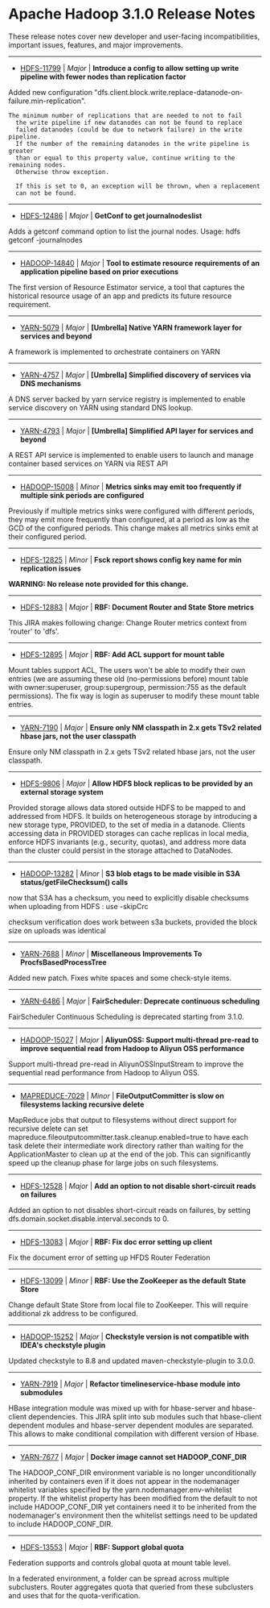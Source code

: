 
<!---
# Licensed to the Apache Software Foundation (ASF) under one
# or more contributor license agreements.  See the NOTICE file
# distributed with this work for additional information
# regarding copyright ownership.  The ASF licenses this file
# to you under the Apache License, Version 2.0 (the
# "License"); you may not use this file except in compliance
# with the License.  You may obtain a copy of the License at
#
#     http://www.apache.org/licenses/LICENSE-2.0
#
# Unless required by applicable law or agreed to in writing, software
# distributed under the License is distributed on an "AS IS" BASIS,
# WITHOUT WARRANTIES OR CONDITIONS OF ANY KIND, either express or implied.
# See the License for the specific language governing permissions and
# limitations under the License.
-->
# Apache Hadoop  3.1.0 Release Notes

These release notes cover new developer and user-facing incompatibilities, important issues, features, and major improvements.


---

* [HDFS-11799](https://issues.apache.org/jira/browse/HDFS-11799) | *Major* | **Introduce a config to allow setting up write pipeline with fewer nodes than replication factor**

Added new configuration "dfs.client.block.write.replace-datanode-on-failure.min-replication".
     
    The minimum number of replications that are needed to not to fail
      the write pipeline if new datanodes can not be found to replace
      failed datanodes (could be due to network failure) in the write pipeline.
      If the number of the remaining datanodes in the write pipeline is greater
      than or equal to this property value, continue writing to the remaining nodes.
      Otherwise throw exception.

      If this is set to 0, an exception will be thrown, when a replacement
      can not be found.


---

* [HDFS-12486](https://issues.apache.org/jira/browse/HDFS-12486) | *Major* | **GetConf to get journalnodeslist**

Adds a getconf command option to list the journal nodes.
Usage: hdfs getconf -journalnodes


---

* [HADOOP-14840](https://issues.apache.org/jira/browse/HADOOP-14840) | *Major* | **Tool to estimate resource requirements of an application pipeline based on prior executions**

The first version of Resource Estimator service, a tool that captures the historical resource usage of an app and predicts its future resource requirement.


---

* [YARN-5079](https://issues.apache.org/jira/browse/YARN-5079) | *Major* | **[Umbrella] Native YARN framework layer for services and beyond**

A framework is implemented to orchestrate containers on YARN


---

* [YARN-4757](https://issues.apache.org/jira/browse/YARN-4757) | *Major* | **[Umbrella] Simplified discovery of services via DNS mechanisms**

A DNS server backed by yarn service registry is implemented to enable service discovery on YARN using standard DNS lookup.


---

* [YARN-4793](https://issues.apache.org/jira/browse/YARN-4793) | *Major* | **[Umbrella] Simplified API layer for services and beyond**

A REST API service is implemented to enable users to launch and manage container based services on YARN via REST API


---

* [HADOOP-15008](https://issues.apache.org/jira/browse/HADOOP-15008) | *Minor* | **Metrics sinks may emit too frequently if multiple sink periods are configured**

Previously if multiple metrics sinks were configured with different periods, they may emit more frequently than configured, at a period as low as the GCD of the configured periods. This change makes all metrics sinks emit at their configured period.


---

* [HDFS-12825](https://issues.apache.org/jira/browse/HDFS-12825) | *Minor* | **Fsck report shows config key name for min replication issues**

**WARNING: No release note provided for this change.**


---

* [HDFS-12883](https://issues.apache.org/jira/browse/HDFS-12883) | *Major* | **RBF: Document Router and State Store metrics**

This JIRA makes following change:
Change Router metrics context from 'router' to 'dfs'.


---

* [HDFS-12895](https://issues.apache.org/jira/browse/HDFS-12895) | *Major* | **RBF: Add ACL support for mount table**

Mount tables support ACL, The users won't be able to modify their own entries (we are assuming these old (no-permissions before) mount table with owner:superuser, group:supergroup, permission:755 as the default permissions).  The fix way is login as superuser to modify these mount table entries.


---

* [YARN-7190](https://issues.apache.org/jira/browse/YARN-7190) | *Major* | **Ensure only NM classpath in 2.x gets TSv2 related hbase jars, not the user classpath**

Ensure only NM classpath in 2.x gets TSv2 related hbase jars, not the user classpath.


---

* [HDFS-9806](https://issues.apache.org/jira/browse/HDFS-9806) | *Major* | **Allow HDFS block replicas to be provided by an external storage system**

Provided storage allows data stored outside HDFS to be mapped to and addressed from HDFS. It builds on heterogeneous storage by introducing a new storage type, PROVIDED, to the set of media in a datanode. Clients accessing data in PROVIDED storages can cache replicas in local media, enforce HDFS invariants (e.g., security, quotas), and address more data than the cluster could persist in the storage attached to DataNodes.


---

* [HADOOP-13282](https://issues.apache.org/jira/browse/HADOOP-13282) | *Minor* | **S3 blob etags to be made visible in S3A status/getFileChecksum() calls**

now that S3A has a checksum, you need to explicitly disable checksums when uploading from HDFS : use -skipCrc

checksum verification does work between s3a buckets, provided the block size on uploads was identical


---

* [YARN-7688](https://issues.apache.org/jira/browse/YARN-7688) | *Minor* | **Miscellaneous Improvements To ProcfsBasedProcessTree**

Added new patch.  Fixes white spaces and some check-style items.


---

* [YARN-6486](https://issues.apache.org/jira/browse/YARN-6486) | *Major* | **FairScheduler: Deprecate continuous scheduling**

FairScheduler Continuous Scheduling is deprecated starting from 3.1.0.


---

* [HADOOP-15027](https://issues.apache.org/jira/browse/HADOOP-15027) | *Major* | **AliyunOSS: Support multi-thread pre-read to improve sequential read from Hadoop to Aliyun OSS performance**

Support multi-thread pre-read in AliyunOSSInputStream to improve the sequential read performance from Hadoop to Aliyun OSS.


---

* [MAPREDUCE-7029](https://issues.apache.org/jira/browse/MAPREDUCE-7029) | *Minor* | **FileOutputCommitter is slow on filesystems lacking recursive delete**

MapReduce jobs that output to filesystems without direct support for recursive delete can set mapreduce.fileoutputcommitter.task.cleanup.enabled=true to have each task delete their intermediate work directory rather than waiting for the ApplicationMaster to clean up at the end of the job. This can significantly speed up the cleanup phase for large jobs on such filesystems.


---

* [HDFS-12528](https://issues.apache.org/jira/browse/HDFS-12528) | *Major* | **Add an option to not disable short-circuit reads on failures**

Added an option to not disables short-circuit reads on failures, by setting dfs.domain.socket.disable.interval.seconds to 0.


---

* [HDFS-13083](https://issues.apache.org/jira/browse/HDFS-13083) | *Major* | **RBF: Fix doc error setting up client**

Fix the document error of setting up HFDS Router Federation


---

* [HDFS-13099](https://issues.apache.org/jira/browse/HDFS-13099) | *Minor* | **RBF: Use the ZooKeeper as the default State Store**

Change default State Store from local file to ZooKeeper. This will require additional zk address to be configured.


---

* [HADOOP-15252](https://issues.apache.org/jira/browse/HADOOP-15252) | *Major* | **Checkstyle version is not compatible with IDEA's checkstyle plugin**

Updated checkstyle to 8.8 and updated maven-checkstyle-plugin to 3.0.0.


---

* [YARN-7919](https://issues.apache.org/jira/browse/YARN-7919) | *Major* | **Refactor timelineservice-hbase module into submodules**

HBase integration module was mixed up with for hbase-server and hbase-client dependencies. This JIRA split into sub modules such that hbase-client dependent modules and hbase-server dependent modules are separated. This allows to make conditional compilation with different version of Hbase.


---

* [YARN-7677](https://issues.apache.org/jira/browse/YARN-7677) | *Major* | **Docker image cannot set HADOOP\_CONF\_DIR**

The HADOOP\_CONF\_DIR environment variable is no longer unconditionally inherited by containers even if it does not appear in the nodemanager whitelist variables specified by the yarn.nodemanager.env-whitelist property. If the whitelist property has been modified from the default to not include HADOOP\_CONF\_DIR yet containers need it to be inherited from the nodemanager's environment then the whitelist settings need to be updated to include HADOOP\_CONF\_DIR.


---

* [HDFS-13553](https://issues.apache.org/jira/browse/HDFS-13553) | *Major* | **RBF: Support global quota**

Federation supports and controls global quota at mount table level.

In a federated environment, a folder can be spread across multiple subclusters. Router aggregates quota that queried from these subclusters  and uses that for the quota-verification.



